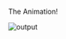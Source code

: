 
The Animation!

![output](https://user-images.githubusercontent.com/60228365/99849952-737bce80-2b4a-11eb-8309-292c967dd706.gif)
